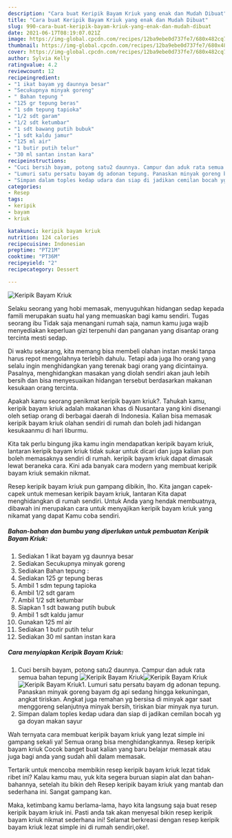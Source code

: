 ```yaml
---
description: "Cara buat Keripik Bayam Kriuk yang enak dan Mudah Dibuat"
title: "Cara buat Keripik Bayam Kriuk yang enak dan Mudah Dibuat"
slug: 990-cara-buat-keripik-bayam-kriuk-yang-enak-dan-mudah-dibuat
date: 2021-06-17T08:19:07.021Z
image: https://img-global.cpcdn.com/recipes/12ba9ebe0d737fe7/680x482cq70/keripik-bayam-kriuk-foto-resep-utama.jpg
thumbnail: https://img-global.cpcdn.com/recipes/12ba9ebe0d737fe7/680x482cq70/keripik-bayam-kriuk-foto-resep-utama.jpg
cover: https://img-global.cpcdn.com/recipes/12ba9ebe0d737fe7/680x482cq70/keripik-bayam-kriuk-foto-resep-utama.jpg
author: Sylvia Kelly
ratingvalue: 4.2
reviewcount: 12
recipeingredient:
- "1 ikat bayam yg daunnya besar"
- "Secukupnya minyak goreng"
- " Bahan tepung "
- "125 gr tepung beras"
- "1 sdm tepung tapioka"
- "1/2 sdt garam"
- "1/2 sdt ketumbar"
- "1 sdt bawang putih bubuk"
- "1 sdt kaldu jamur"
- "125 ml air"
- "1 butir putih telur"
- "30 ml santan instan kara"
recipeinstructions:
- "Cuci bersih bayam, potong satu2 daunnya. Campur dan aduk rata semua bahan tepung"
- "Lumuri satu persatu bayam dg adonan tepung. Panaskan minyak goreng bayam dg api sedang hingga kekuningan, angkat tiriskan. Angkat juga remahan yg bersisa di minyak agar saat menggoreng selanjutnya minyak bersih, tiriskan biar minyak nya turun."
- "Simpan dalam toples kedap udara dan siap di jadikan cemilan bocah yg ga doyan makan sayur"
categories:
- Resep
tags:
- keripik
- bayam
- kriuk

katakunci: keripik bayam kriuk 
nutrition: 124 calories
recipecuisine: Indonesian
preptime: "PT21M"
cooktime: "PT36M"
recipeyield: "2"
recipecategory: Dessert

---
```



![Keripik Bayam Kriuk](https://img-global.cpcdn.com/recipes/12ba9ebe0d737fe7/680x482cq70/keripik-bayam-kriuk-foto-resep-utama.jpg)

Selaku seorang yang hobi memasak, menyuguhkan hidangan sedap kepada famili merupakan suatu hal yang memuaskan bagi kamu sendiri. Tugas seorang ibu Tidak saja menangani rumah saja, namun kamu juga wajib menyediakan keperluan gizi terpenuhi dan panganan yang disantap orang tercinta mesti sedap.

Di waktu  sekarang, kita memang bisa membeli olahan instan meski tanpa harus repot mengolahnya terlebih dahulu. Tetapi ada juga lho orang yang selalu ingin menghidangkan yang terenak bagi orang yang dicintainya. Pasalnya, menghidangkan masakan yang diolah sendiri akan jauh lebih bersih dan bisa menyesuaikan hidangan tersebut berdasarkan makanan kesukaan orang tercinta. 



Apakah kamu seorang penikmat keripik bayam kriuk?. Tahukah kamu, keripik bayam kriuk adalah makanan khas di Nusantara yang kini disenangi oleh setiap orang di berbagai daerah di Indonesia. Kalian bisa memasak keripik bayam kriuk olahan sendiri di rumah dan boleh jadi hidangan kesukaanmu di hari liburmu.

Kita tak perlu bingung jika kamu ingin mendapatkan keripik bayam kriuk, lantaran keripik bayam kriuk tidak sukar untuk dicari dan juga kalian pun boleh memasaknya sendiri di rumah. keripik bayam kriuk dapat dimasak lewat beraneka cara. Kini ada banyak cara modern yang membuat keripik bayam kriuk semakin nikmat.

Resep keripik bayam kriuk pun gampang dibikin, lho. Kita jangan capek-capek untuk memesan keripik bayam kriuk, lantaran Kita dapat menghidangkan di rumah sendiri. Untuk Anda yang hendak membuatnya, dibawah ini merupakan cara untuk menyajikan keripik bayam kriuk yang nikamat yang dapat Kamu coba sendiri.

<!--inarticleads1-->

##### Bahan-bahan dan bumbu yang diperlukan untuk pembuatan Keripik Bayam Kriuk:

1. Sediakan 1 ikat bayam yg daunnya besar
1. Sediakan Secukupnya minyak goreng
1. Sediakan  Bahan tepung :
1. Sediakan 125 gr tepung beras
1. Ambil 1 sdm tepung tapioka
1. Ambil 1/2 sdt garam
1. Ambil 1/2 sdt ketumbar
1. Siapkan 1 sdt bawang putih bubuk
1. Ambil 1 sdt kaldu jamur
1. Gunakan 125 ml air
1. Sediakan 1 butir putih telur
1. Sediakan 30 ml santan instan kara




<!--inarticleads2-->

##### Cara menyiapkan Keripik Bayam Kriuk:

1. Cuci bersih bayam, potong satu2 daunnya. Campur dan aduk rata semua bahan tepung
<img src="https://img-global.cpcdn.com/steps/78aa5fb3d90277e2/160x128cq70/keripik-bayam-kriuk-langkah-memasak-1-foto.jpg" alt="Keripik Bayam Kriuk"><img src="https://img-global.cpcdn.com/steps/e889f37dbc617d01/160x128cq70/keripik-bayam-kriuk-langkah-memasak-1-foto.jpg" alt="Keripik Bayam Kriuk"><img src="https://img-global.cpcdn.com/steps/0ac5b477b9c977a8/160x128cq70/keripik-bayam-kriuk-langkah-memasak-1-foto.jpg" alt="Keripik Bayam Kriuk">1. Lumuri satu persatu bayam dg adonan tepung. Panaskan minyak goreng bayam dg api sedang hingga kekuningan, angkat tiriskan. Angkat juga remahan yg bersisa di minyak agar saat menggoreng selanjutnya minyak bersih, tiriskan biar minyak nya turun.
1. Simpan dalam toples kedap udara dan siap di jadikan cemilan bocah yg ga doyan makan sayur




Wah ternyata cara membuat keripik bayam kriuk yang lezat simple ini gampang sekali ya! Semua orang bisa menghidangkannya. Resep keripik bayam kriuk Cocok banget buat kalian yang baru belajar memasak atau juga bagi anda yang sudah ahli dalam memasak.

Tertarik untuk mencoba membikin resep keripik bayam kriuk lezat tidak ribet ini? Kalau kamu mau, yuk kita segera buruan siapin alat dan bahan-bahannya, setelah itu bikin deh Resep keripik bayam kriuk yang mantab dan sederhana ini. Sangat gampang kan. 

Maka, ketimbang kamu berlama-lama, hayo kita langsung saja buat resep keripik bayam kriuk ini. Pasti anda tak akan menyesal bikin resep keripik bayam kriuk nikmat sederhana ini! Selamat berkreasi dengan resep keripik bayam kriuk lezat simple ini di rumah sendiri,oke!.

